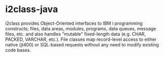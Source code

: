 # i2class-java
i2class provides Object-Oriented interfaces to IBM i programming constructs; files, data areas, modules, programs, data queues, message files, etc. and also handles "mutable" fixed-length data (e.g. CHAR, PACKED, VARCHAR, etc.).  File classes map record-level access to either native (jt400) or SQL-based requests without any need to modify existing code bases.

